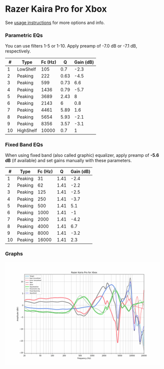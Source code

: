 # Razer Kaira Pro for Xbox
See [usage instructions](https://github.com/jaakkopasanen/AutoEq#usage) for more options and info.

### Parametric EQs
You can use filters 1-5 or 1-10. Apply preamp of -7.0 dB or -7.1 dB, respectively.

|   # | Type      |   Fc (Hz) |    Q |   Gain (dB) |
|-----|-----------|-----------|------|-------------|
|   1 | LowShelf  |       105 | 0.7  |        -2.3 |
|   2 | Peaking   |       222 | 0.63 |        -4.5 |
|   3 | Peaking   |       599 | 0.73 |         6.6 |
|   4 | Peaking   |      1436 | 0.79 |        -5.7 |
|   5 | Peaking   |      3689 | 2.43 |         8   |
|   6 | Peaking   |      2143 | 6    |         0.8 |
|   7 | Peaking   |      4461 | 5.89 |         1.6 |
|   8 | Peaking   |      5654 | 5.93 |        -2.1 |
|   9 | Peaking   |      8356 | 3.57 |        -3.1 |
|  10 | HighShelf |     10000 | 0.7  |         1   |

### Fixed Band EQs
When using fixed band (also called graphic) equalizer, apply preamp of **-5.6 dB** (if available) and set gains manually with these parameters.

|   # | Type    |   Fc (Hz) |    Q |   Gain (dB) |
|-----|---------|-----------|------|-------------|
|   1 | Peaking |        31 | 1.41 |        -2.4 |
|   2 | Peaking |        62 | 1.41 |        -2.2 |
|   3 | Peaking |       125 | 1.41 |        -2.5 |
|   4 | Peaking |       250 | 1.41 |        -3.7 |
|   5 | Peaking |       500 | 1.41 |         5.1 |
|   6 | Peaking |      1000 | 1.41 |        -1   |
|   7 | Peaking |      2000 | 1.41 |        -4.2 |
|   8 | Peaking |      4000 | 1.41 |         6.7 |
|   9 | Peaking |      8000 | 1.41 |        -3.2 |
|  10 | Peaking |     16000 | 1.41 |         2.3 |

### Graphs
![](./Razer%20Kaira%20Pro%20for%20Xbox.png)
